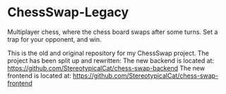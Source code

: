 # ChessSwap-Legacy
Multiplayer chess, where the chess board swaps after some turns. Set a trap for your opponent, and win.

This is the old and original repository for my ChessSwap project.
The project has been split up and rewritten:
The new backend is located at: https://github.com/StereotypicalCat/chess-swap-backend
The new frontend is located at: https://github.com/StereotypicalCat/chess-swap-frontend
